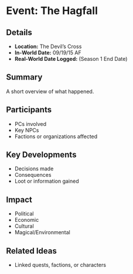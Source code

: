 # Event: The Hagfall
## Details
- **Location:** The Devil’s Cross
- **In-World Date:**  09/19/15 AF 
- **Real-World Date Logged:** (Season 1 End Date)
## Summary
A short overview of what happened.
## Participants
- PCs involved
- Key NPCs
- Factions or organizations affected
## Key Developments
- Decisions made
- Consequences
- Loot or information gained
## Impact
- Political
- Economic
- Cultural
- Magical/Environmental
## Related Ideas
- Linked quests, factions, or characters
